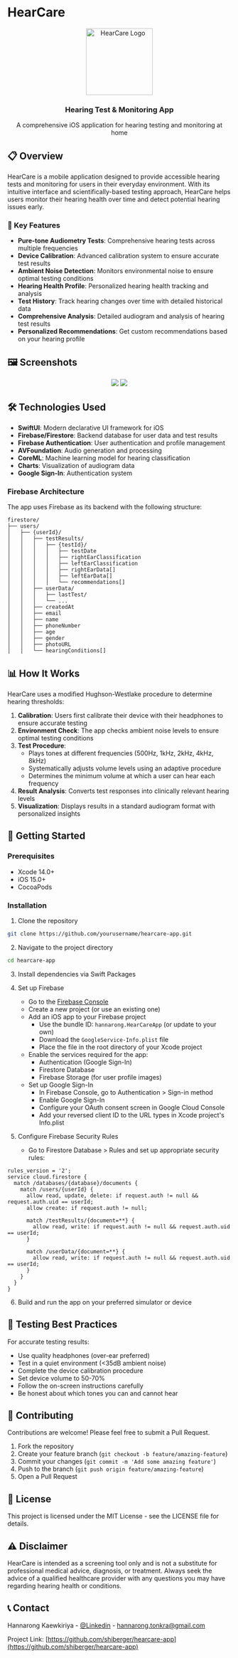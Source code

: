 # HearCare

<div align="center">
  <img src="screenshots/app_logo.png" alt="HearCare Logo" width="150" />
  <h3>Hearing Test & Monitoring App</h3>
  <p>A comprehensive iOS application for hearing testing and monitoring at home</p>
</div>

## 📋 Overview

HearCare is a mobile application designed to provide accessible hearing tests and monitoring for users in their everyday environment. With its intuitive interface and scientifically-based testing approach, HearCare helps users monitor their hearing health over time and detect potential hearing issues early.

### 🌟 Key Features

- **Pure-tone Audiometry Tests**: Comprehensive hearing tests across multiple frequencies
- **Device Calibration**: Advanced calibration system to ensure accurate test results
- **Ambient Noise Detection**: Monitors environmental noise to ensure optimal testing conditions
- **Hearing Health Profile**: Personalized hearing health tracking and analysis
- **Test History**: Track hearing changes over time with detailed historical data
- **Comprehensive Analysis**: Detailed audiogram and analysis of hearing test results
- **Personalized Recommendations**: Get custom recommendations based on your hearing profile

## 🖼️ Screenshots

<div align="center">
  <img src="https://github.com/user-attachments/assets/93e3d27c-5397-42a3-abdc-39fc5365e5ba"/>
  <img src="https://github.com/user-attachments/assets/58b6599f-a1ca-4be6-b217-358dedb8fdc7"/>
</div>

## 🛠️ Technologies Used

- **SwiftUI**: Modern declarative UI framework for iOS
- **Firebase/Firestore**: Backend database for user data and test results
- **Firebase Authentication**: User authentication and profile management
- **AVFoundation**: Audio generation and processing
- **CoreML**: Machine learning model for hearing classification
- **Charts**: Visualization of audiogram data
- **Google Sign-In**: Authentication system

### Firebase Architecture

The app uses Firebase as its backend with the following structure:

```
firestore/
├── users/
│   ├── {userId}/
│   │   ├── testResults/
│   │   │   ├── {testId}/
│   │   │   │   ├── testDate
│   │   │   │   ├── rightEarClassification
│   │   │   │   ├── leftEarClassification
│   │   │   │   ├── rightEarData[]
│   │   │   │   ├── leftEarData[]
│   │   │   │   └── recommendations[]
│   │   ├── userData/
│   │   │   ├── lastTest/
│   │   │   └── ...
│   │   ├── createdAt
│   │   ├── email
│   │   ├── name
│   │   ├── phoneNumber
│   │   ├── age
│   │   ├── gender
│   │   ├── photoURL
│   │   └── hearingConditions[]
```

## 📊 How It Works

HearCare uses a modified Hughson-Westlake procedure to determine hearing thresholds:

1. **Calibration**: Users first calibrate their device with their headphones to ensure accurate testing
2. **Environment Check**: The app checks ambient noise levels to ensure optimal testing conditions
3. **Test Procedure**: 
   - Plays tones at different frequencies (500Hz, 1kHz, 2kHz, 4kHz, 8kHz)
   - Systematically adjusts volume levels using an adaptive procedure
   - Determines the minimum volume at which a user can hear each frequency
4. **Result Analysis**: Converts test responses into clinically relevant hearing levels
5. **Visualization**: Displays results in a standard audiogram format with personalized insights

## 🚀 Getting Started

### Prerequisites

- Xcode 14.0+
- iOS 15.0+
- CocoaPods

### Installation

1. Clone the repository
```bash
git clone https://github.com/yourusername/hearcare-app.git
```

2. Navigate to the project directory
```bash
cd hearcare-app
```

3. Install dependencies via Swift Packages

4. Set up Firebase
   - Go to the [Firebase Console](https://console.firebase.google.com/)
   - Create a new project (or use an existing one)
   - Add an iOS app to your Firebase project
     - Use the bundle ID: `hannarong.HearCareApp` (or update to your own)
     - Download the `GoogleService-Info.plist` file
     - Place the file in the root directory of your Xcode project
   - Enable the services required for the app:
     - Authentication (Google Sign-In)
     - Firestore Database
     - Firebase Storage (for user profile images)
   - Set up Google Sign-In
     - In Firebase Console, go to Authentication > Sign-in method
     - Enable Google Sign-In
     - Configure your OAuth consent screen in Google Cloud Console
     - Add your reversed client ID to the URL types in Xcode project's Info.plist

5. Configure Firebase Security Rules
   - Go to Firestore Database > Rules and set up appropriate security rules:
```
rules_version = '2';
service cloud.firestore {
  match /databases/{database}/documents {
    match /users/{userId} {
      allow read, update, delete: if request.auth != null && request.auth.uid == userId;
      allow create: if request.auth != null;
      
      match /testResults/{document=**} {
        allow read, write: if request.auth != null && request.auth.uid == userId;
      }
      
      match /userData/{document=**} {
        allow read, write: if request.auth != null && request.auth.uid == userId;
      }
    }
  }
}
```

6. Build and run the app on your preferred simulator or device

## 🧪 Testing Best Practices

For accurate testing results:

- Use quality headphones (over-ear preferred)
- Test in a quiet environment (<35dB ambient noise)
- Complete the device calibration procedure
- Set device volume to 50-70%
- Follow the on-screen instructions carefully
- Be honest about which tones you can and cannot hear

## 🤝 Contributing

Contributions are welcome! Please feel free to submit a Pull Request.

1. Fork the repository
2. Create your feature branch (`git checkout -b feature/amazing-feature`)
3. Commit your changes (`git commit -m 'Add some amazing feature'`)
4. Push to the branch (`git push origin feature/amazing-feature`)
5. Open a Pull Request

## 📜 License

This project is licensed under the MIT License - see the LICENSE file for details.

## ⚠️ Disclaimer

HearCare is intended as a screening tool only and is not a substitute for professional medical advice, diagnosis, or treatment. Always seek the advice of a qualified healthcare provider with any questions you may have regarding hearing health or conditions.

## 📞 Contact

Hannarong Kaewkiriya - [@Linkedin](www.linkedin.com/in/hannarong-hnk) - hannarong.tonkra@gmail.com

Project Link: [https://github.com/shiberger/hearcare-app](https://github.com/shiberger/hearcare-app)
